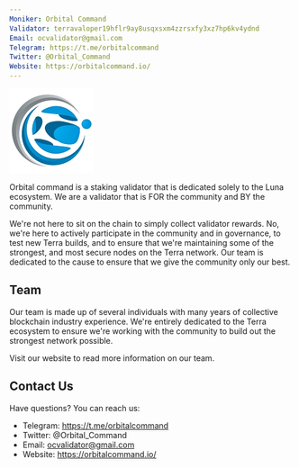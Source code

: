 ```yaml
---
Moniker: Orbital Command
Validator: terravaloper19hflr9ay8usqxsxm4zzrsxfy3xz7hp6kv4ydnd
Email: ocvalidator@gmail.com
Telegram: https://t.me/orbitalcommand
Twitter: @Orbital_Command
Website: https://orbitalcommand.io/
---
```


![OrbitalCommand](orbitalcommand.jpg)

Orbital command is a staking validator that is dedicated solely to the Luna ecosystem. We are a validator that is FOR the community and BY the community. 

We're not here to sit on the chain to simply collect validator rewards. No, we're here to actively participate in the community and in governance, to test new Terra builds, and to ensure that we're maintaining some of the strongest, and most secure nodes on the Terra network. Our team is dedicated to the cause to ensure that we give the community only our best.

## Team
Our team is made up of several individuals with many years of collective blockchain industry experience. We're entirely dedicated to the Terra ecosystem to ensure we're working with the community to build out the strongest network possible.

Visit our website to read more information on our team.

## Contact Us

Have questions? You can reach us:

- Telegram: https://t.me/orbitalcommand
- Twitter: @Orbital_Command
- Email: ocvalidator@gmail.com
- Website: https://orbitalcommand.io/
